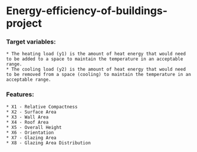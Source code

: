 # Energy-efficiency-of-buildings-project

### Target variables:
    * The heating load (y1) is the amount of heat energy that would need to be added to a space to maintain the temperature in an acceptable range. 
    * The cooling load (y2) is the amount of heat energy that would need to be removed from a space (cooling) to maintain the temperature in an acceptable range.
    
### Features:
    * X1 - Relative Compactness
    * X2 - Surface Area
    * X3 - Wall Area
    * X4 - Roof Area
    * X5 - Overall Height
    * X6 - Orientation
    * X7 - Glazing Area
    * X8 - Glazing Area Distribution
